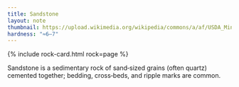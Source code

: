 ```yaml
---
title: Sandstone
layout: note
thumbnail: https://upload.wikimedia.org/wikipedia/commons/a/af/USDA_Mineral_Sandstone_93c3955.jpg
hardness: "≈6–7"
---
```

{% include rock-card.html rock=page %}

Sandstone is a sedimentary rock of sand‑sized grains (often quartz) cemented together; bedding, cross‑beds, and ripple marks are common.
